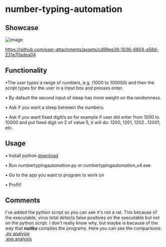 # number-typing-automation

Showcase
--------------------------------------------------------------------------------------------

![image](https://github.com/user-attachments/assets/49f6386b-d647-492f-b41c-eab254c912e0)


https://github.com/user-attachments/assets/cd99ee26-1036-4804-a58d-231e70adea04



Functionality    
--------------------------------------------------------------------------------------------

•The user types a range of numbers, e.g. (1000 to 100000) and then the script types for the user in a input box and presses enter.

• By dafault the second input of sleep has more weight on the randomness.

• Ask if you want a sleep between the numbers.

• Ask if you want fixed digit/s so for example if user did enter from 1000 to 10000 and put fixed digit on 2 of value 5, it will do: 1200, 1201, 1202...12001, etc.



Usage
--------------------------------------------------------------------------------------------

• Install python [download](https://www.python.org/downloads/)

• Run numbertypingautomation.py or numbertypingautomation_v4.exe

• Go to the app you want to program to work on

• Profit!

Comments 
--------------------------------------------------------------------------------------------

I've added the python script so you can see it's not a rat. This because of the executable, virus total detects false positives on the executable but not on the python script. I don't really know why, but maybe is because of the way that **nuitka** compiles the programs.
Here you can see the comparisons: 
[.py analysis](https://www.virustotal.com/gui/file/8186c19a9a13e69941a302a398ed8ba22125440818fc196f543859fb9810d425/detection)  
[.exe analysis](https://www.virustotal.com/gui/file/f4b5783a34dcb549b20e5336360ad54dc781cf85c9a0a5938936d24d03c07ece)
